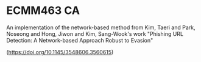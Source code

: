 # ECMM463 CA

An implementation of the network-based method from Kim, Taeri and Park, Noseong and Hong, Jiwon and Kim, Sang-Wook's work "Phishing URL Detection: A Network-based Approach Robust to Evasion"

(https://doi.org/10.1145/3548606.3560615)

